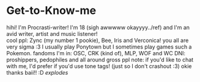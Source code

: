 # Get-to-Know-me
hihi! I'm Procrasti-writer! I'm 18 (sigh awwwww okayyyy../ref) and I'm an avid writer, artist and music listener!   
cool ppl: Zync (my number 1 pookie), Bee, Iris and Verconica! you all are very sigma :3 
I usually play Ponytown but I sometimes play games such a Pokemon.
fandoms I'm in: OSC, CRK (kind of), MLP, WOF and WC
DNI: proshippers, pedophiles and all around gross ppl
note: if you'd like to chat with me, I'd prefer if you'd use tone tags! (just so I don't crashout :3)
okie thanks baii!! :D *explodes*
